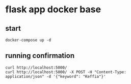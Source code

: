 # flask app docker base

## start

`docker-compose up -d`

## running confirmation

```
curl http://localhost:5000/
curl http://localhost:5000/ -X POST -H "Content-Type: application/json" -d '{"keyword": "Keffia"}'
```

